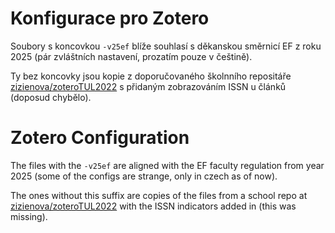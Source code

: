 # Konfigurace pro Zotero

Soubory s koncovkou `-v25ef` blíže souhlasí s děkanskou směrnicí EF z roku 2025 (pár zvláštních nastavení, prozatím pouze v češtině).

Ty bez koncovky jsou kopie z doporučovaného školnního repositáře [zizienova/zoteroTUL2022](https://github.com/zizienova/zoteroTUL2022) s přidaným zobrazováním ISSN u článků (doposud chybělo).

# Zotero Configuration

The files with the `-v25ef` are aligned with the EF faculty regulation from year 2025 (some of the configs are strange, only in czech as of now).

The ones without this suffix are copies of the files from a school repo at [zizienova/zoteroTUL2022](https://github.com/zizienova/zoteroTUL2022) with the ISSN indicators added in (this was missing).
